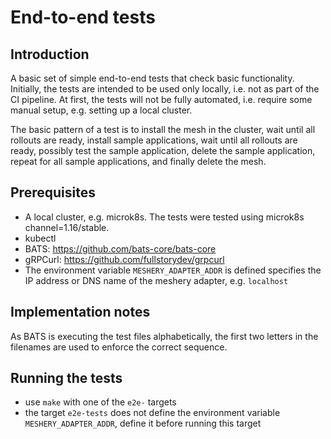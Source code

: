 # End-to-end tests

## Introduction

A basic set of simple end-to-end tests that check basic functionality. Initially, the tests are intended to be used 
only locally, i.e. not as part of the CI pipeline. At first, the tests will not be fully automated, i.e. require 
some manual setup, e.g. setting up a local cluster.

The basic pattern of a test is to install the mesh in the cluster, wait until all rollouts are ready, install sample 
applications, wait until all rollouts are ready, possibly test the sample application, delete the sample application, 
repeat for all sample applications, and finally delete the mesh.

## Prerequisites

* A local cluster, e.g. microk8s. The tests were tested using microk8s channel=1.16/stable.
* kubectl
* BATS: https://github.com/bats-core/bats-core
* gRPCurl: https://github.com/fullstorydev/grpcurl
* The environment variable `MESHERY_ADAPTER_ADDR` is defined specifies the IP address or DNS name of the meshery adapter, e.g. `localhost`

## Implementation notes

As BATS is executing the test files alphabetically, the first two letters in the filenames are used to enforce the correct sequence.   

## Running the tests

* use `make` with one of the `e2e-` targets
* the target `e2e-tests` does not define the environment variable `MESHERY_ADAPTER_ADDR`, define it before running this target 